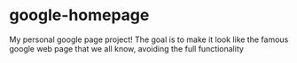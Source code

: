 # google-homepage

My personal google page project!
The goal is to make it look like the famous google web page that we all know, avoiding the full functionality

